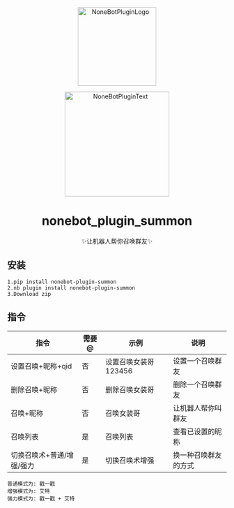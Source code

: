 <div align="center">
  <img src="https://s2.loli.net/2022/06/16/opBDE8Swad5rU3n.png" width="180" height="180" alt="NoneBotPluginLogo">
  <br>
  <p><img src="https://s2.loli.net/2022/06/16/xsVUGRrkbn1ljTD.png" width="240" alt="NoneBotPluginText"></p>
</div>

<div align="center">

# nonebot_plugin_summon
✨让机器人帮你召唤群友✨

</div>

## 安装
    1.pip install nonebot-plugin-summon
    2.nb plugin install nonebot-plugin-summon
    3.Download zip
    
## 指令

| 指令                    | 需要@ | 示例                | 说明                |
| ----------------------- | --- | ------------------- | ------------------ |
| 设置召唤+昵称+qid        | 否  | 设置召唤女装哥123456 | 设置一个召唤群友     |
| 删除召唤+昵称            | 否  | 删除召唤女装哥       | 删除一个召唤群友     |
| 召唤+昵称                | 否  | 召唤女装哥          | 让机器人帮你叫群友   |
| 召唤列表                 | 是  | 召唤列表            | 查看已设置的昵称     |
| 切换召唤术+普通/增强/强力 | 是  | 切换召唤术增强       | 换一种召唤群友的方式 |

    普通模式为: 戳一戳
    增强模式为: 艾特
    强力模式为: 戳一戳 + 艾特
